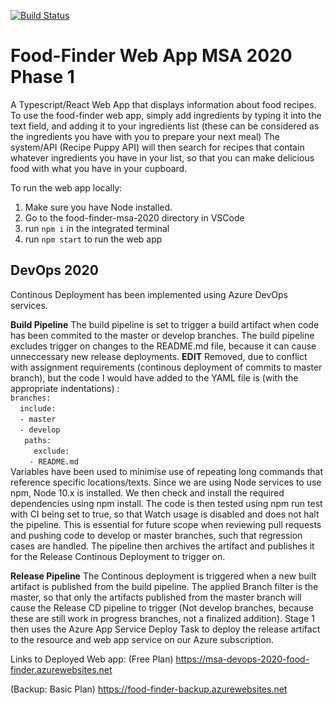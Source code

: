[![Build Status](https://dev.azure.com/msa-devops-2020-food-finder/msa-devops/_apis/build/status/azizul-i.recipe-search-engine-NZMSA-2020?branchName=master)](https://dev.azure.com/msa-devops-2020-food-finder/msa-devops/_build/latest?definitionId=1&branchName=master)


# Food-Finder Web App MSA 2020 Phase 1
A Typescript/React Web App that displays information about food recipes.
To use the food-finder web app, simply add ingredients by typing it into the text field, and adding it to your ingredients list (these can be considered as the ingredients you have with you to prepare your next meal) The system/API (Recipe Puppy API) will then search for recipes that contain whatever ingredients you have in your list, so that you can make delicious food with what you have in your cupboard.

To run the web app locally:
1) Make sure you have Node installed.
2) Go to the food-finder-msa-2020 directory in VSCode
3) run `npm i` in the integrated terminal
4) run `npm start` to run the web app


## DevOps 2020
Continous Deployment has been implemented using Azure DevOps services. 

**Build Pipeline**
The build pipeline is set to trigger a build artifact when code has been commited to the master or develop branches.
The build pipeline excludes trigger on changes to the README.md file, because it can cause unneccessary new release deployments. **EDIT** Removed, due to conflict with assignment requirements (continous deployment of commits to master branch), but the code I would have added to the YAML file is (with the appropriate indentations) :<br/>
`branches:`<br/>
&nbsp;&nbsp;` include:`<br/>
&nbsp;&nbsp;` - master`<br/>
&nbsp;&nbsp;` - develop`<br/>
&nbsp;&nbsp;`  paths:`<br/>
&nbsp;&nbsp;&nbsp;&nbsp;`   exclude:`<br/>
&nbsp;&nbsp;&nbsp;&nbsp;`   - README.md ` <br/>
Variables have been used to minimise use of repeating long commands that reference specific locations/texts.
Since we are using Node services to use npm, Node 10.x is installed.
We then check and install the required dependencies using npm install.
The code is then tested using npm run test with CI being set to true, so that Watch usage is disabled and does not halt the pipeline. This is essential for future scope when reviewing pull requests and pushing code to develop or master branches, such that regression cases are handled.
The pipeline then archives the artifact and publishes it for the Release Continous Deployment to trigger on.

**Release Pipeline**
The Continous deployment is triggered when a new built artifact is published from the build pipeline.
The applied Branch filter is the master, so that only the artifacts published from the master branch will cause the Release CD pipeline to trigger (Not develop branches, because these are still work in progress branches, not a finalized addition).
Stage 1 then uses the Azure App Service Deploy Task to deploy the release artifact to the resource and web app service on our Azure subscription.

Links to Deployed Web app:
(Free Plan)
https://msa-devops-2020-food-finder.azurewebsites.net

(Backup: Basic Plan)
https://food-finder-backup.azurewebsites.net



